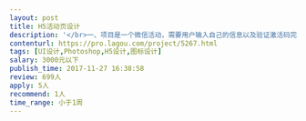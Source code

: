 ```yaml
---                
layout: post       
title: H5活动页设计           
description: '</br>一、项目是一个微信活动，需要用户输入自己的信息以及验证激活码完成验证</br>总共4~5个界面</br></br>二、需要有微信H5设计经验的设计师，并在2日内完成设计</br>'     
contenturl: https://pro.lagou.com/project/5267.html      
tags: [UI设计,Photoshop,H5设计,图标设计]            
salary: 3000元以下          
publish_time: 2017-11-27 16:38:58         
review: 699人                   
apply: 5人                   
recommend: 1人                   
time_range: 小于1周              
---                 
```

